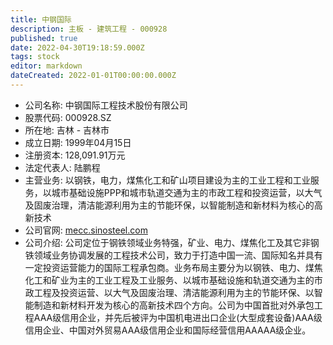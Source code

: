 ```yaml
---
title: 中钢国际
description: 主板 - 建筑工程 - 000928
published: true
date: 2022-04-30T19:18:59.000Z
tags: stock
editor: markdown
dateCreated: 2022-01-01T00:00:00.000Z
---
```


- 公司名称: 中钢国际工程技术股份有限公司
- 股票代码: 000928.SZ
- 所在地: 吉林 - 吉林市
- 成立日期: 1999年04月15日
- 注册资本: 128,091.91万元
- 法定代表人: 陆鹏程
- 主营业务: 以钢铁，电力，煤焦化工和矿山项目建设为主的工业工程和工业服务，以城市基础设施PPP和城市轨道交通为主的市政工程和投资运营，以大气及固废治理，清洁能源利用为主的节能环保，以智能制造和新材料为核心的高新技术
- 公司官网: [mecc.sinosteel.com](mecc.sinosteel.com)
- 公司介绍: 公司定位于钢铁领域业务特强，矿业、电力、煤焦化工及其它非钢铁领域业务协调发展的工程技术公司，致力于打造中国一流、国际知名并具有一定投资运营能力的国际工程承包商。业务布局主要分为以钢铁、电力、煤焦化工和矿业为主的工业工程及工业服务、以城市基础设施和轨道交通为主的市政工程及投资运营、以大气及固废治理、清洁能源利用为主的节能环保、以智能制造和新材料开发为核心的高新技术四个方向。公司为中国首批对外承包工程AAA级信用企业，并先后被评为中国机电进出口企业(大型成套设备)AAA级信用企业、中国对外贸易AAA级信用企业和国际经营信用AAAAA级企业。


